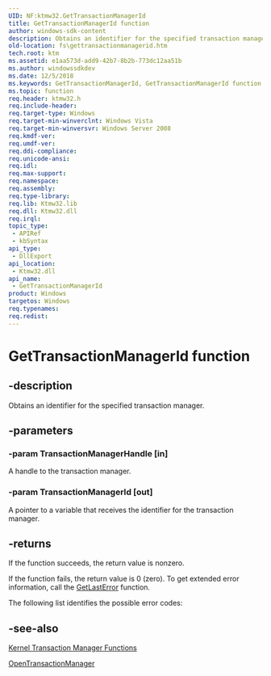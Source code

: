 ```yaml
---
UID: NF:ktmw32.GetTransactionManagerId
title: GetTransactionManagerId function
author: windows-sdk-content
description: Obtains an identifier for the specified transaction manager.
old-location: fs\gettransactionmanagerid.htm
tech.root: ktm
ms.assetid: e1aa573d-add9-42b7-8b2b-773dc12aa51b
ms.author: windowssdkdev
ms.date: 12/5/2018
ms.keywords: GetTransactionManagerId, GetTransactionManagerId function [Files], fs.getidentitytransactionmanager_func, fs.gettransactionmanagerid, ktmw32/GetTransactionManagerId
ms.topic: function
req.header: ktmw32.h
req.include-header: 
req.target-type: Windows
req.target-min-winverclnt: Windows Vista
req.target-min-winversvr: Windows Server 2008
req.kmdf-ver: 
req.umdf-ver: 
req.ddi-compliance: 
req.unicode-ansi: 
req.idl: 
req.max-support: 
req.namespace: 
req.assembly: 
req.type-library: 
req.lib: Ktmw32.lib
req.dll: Ktmw32.dll
req.irql: 
topic_type:
 - APIRef
 - kbSyntax
api_type:
 - DllExport
api_location:
 - Ktmw32.dll
api_name:
 - GetTransactionManagerId
product: Windows
targetos: Windows
req.typenames: 
req.redist: 
---
```


# GetTransactionManagerId function


## -description


Obtains an identifier for the specified transaction manager.


## -parameters




### -param TransactionManagerHandle [in]

A handle to the transaction manager.


### -param TransactionManagerId [out]

A pointer to a variable that receives the identifier for the transaction manager.


## -returns



If the function succeeds, the return value is nonzero.

If the function fails, the return value is 0 (zero). To get extended error information, call the <a href="https://msdn.microsoft.com/d852e148-985c-416f-a5a7-27b6914b45d4">GetLastError</a> function.


The following list identifies the possible error codes:






## -see-also




<a href="https://msdn.microsoft.com/e9704ea8-e67d-4278-b77e-1d4787224d52">Kernel Transaction Manager Functions</a>



<a href="https://msdn.microsoft.com/6b53609a-b956-441c-b5b5-9a8e6aa489c9">OpenTransactionManager</a>
 

 

